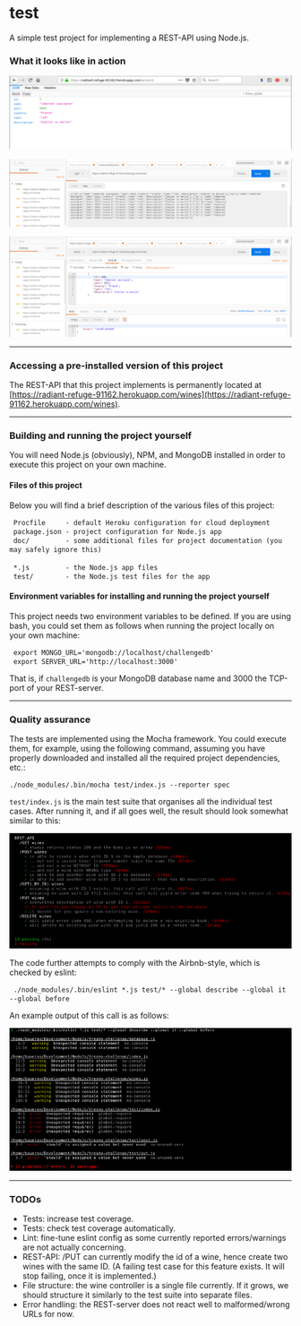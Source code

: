 # test

A simple test project for implementing a REST-API using Node.js.

### What it looks like in action

![In the browser](doc/browser1.png)

![In Postman](doc/postman1.png)

![In Postman](doc/postman2.png)

***

### Accessing a pre-installed version of this project
The REST-API that this project implements is permanently located at
[https://radiant-refuge-91162.herokuapp.com/wines](https://radiant-refuge-91162.herokuapp.com/wines).

***

### Building and running the project yourself
You will need Node.js (obviously), NPM, and MongoDB installed in order to execute this project on your
own machine.

#### Files of this project
Below you will find a brief description of the various files of this project:

     Procfile     - default Heroku configuration for cloud deployment
     package.json - project configuration for Node.js app
     doc/         - some additional files for project documentation (you may safely ignore this)
     
     *.js         - the Node.js app files
     test/        - the Node.js test files for the app

#### Environment variables for installing and running the project yourself
This project needs two environment variables to be defined. If you are using bash, you could set them
as follows when running the project locally on your own machine:

     export MONGO_URL='mongodb://localhost/challengedb'
     export SERVER_URL='http://localhost:3000'

That is, if `challengedb` is your MongoDB database name and 3000 the TCP-port of your REST-server.

***

### Quality assurance

The tests are implemented using the Mocha framework.  You could execute them, for example, using
the following command, assuming you have properly downloaded and installed all the required project
dependencies, etc.:

    ./node_modules/.bin/mocha test/index.js --reporter spec

`test/index.js` is the main test suite that organises all the individual test cases. After running it,
and if all goes well, the result should look somewhat similar to this:

![Test output](doc/test3.png)

The code further attempts to comply with the Airbnb-style, which is checked by eslint:

     ./node_modules/.bin/eslint *.js test/* --global describe --global it --global before
     
An example output of this call is as follows:

![Eslint output](doc/eslint1.png)

***

### TODOs

- Tests: increase test coverage.
- Tests: check test coverage automatically.
- Lint: fine-tune eslint config as some currently reported errors/warnings are not actually concerning.
- REST-API: /PUT can currently modify the id of a wine, hence create two wines with the same ID.  (A failing test case for this feature exists. It will stop failing, once it is implemented.)
- File structure: the wine controller is a single file currently. If it grows, we should structure it similarly to the test suite into separate files.
- Error handling: the REST-server does not react well to malformed/wrong URLs for now.
